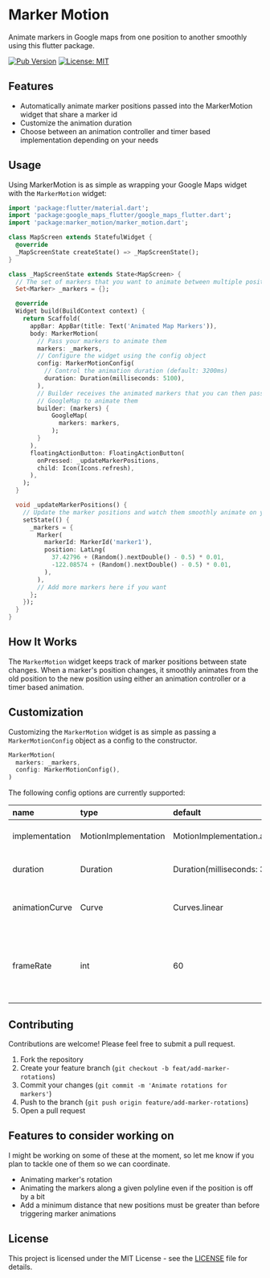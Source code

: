 # Marker Motion

Animate markers in Google maps from one position to another smoothly using this flutter package.

[![Pub Version](https://img.shields.io/pub/v/marker_motion)](https://pub.dev/packages/marker_motion)
[![License: MIT](https://img.shields.io/badge/License-MIT-blue.svg)](https://opensource.org/licenses/MIT)

## Features

- Automatically animate marker positions passed into the MarkerMotion widget that share a marker id
- Customize the animation duration
- Choose between an animation controller and timer based implementation depending on your needs

## Usage

Using MarkerMotion is as simple as wrapping your Google Maps widget with the `MarkerMotion` widget:

```dart
import 'package:flutter/material.dart';
import 'package:google_maps_flutter/google_maps_flutter.dart';
import 'package:marker_motion/marker_motion.dart';

class MapScreen extends StatefulWidget {
  @override
  _MapScreenState createState() => _MapScreenState();
}

class _MapScreenState extends State<MapScreen> {
  // The set of markers that you want to animate between multiple positions
  Set<Marker> _markers = {};

  @override
  Widget build(BuildContext context) {
    return Scaffold(
      appBar: AppBar(title: Text('Animated Map Markers')),
      body: MarkerMotion(
        // Pass your markers to animate them
        markers: _markers,
        // Configure the widget using the config object
        config: MarkerMotionConfig(
          // Control the animation duration (default: 3200ms)
          duration: Duration(milliseconds: 5100),
        ),
        // Builder receives the animated markers that you can then pass to your
        // GoogleMap to animate them
        builder: (markers) {
            GoogleMap(
              markers: markers,
            );
        }
      ),
      floatingActionButton: FloatingActionButton(
        onPressed: _updateMarkerPositions,
        child: Icon(Icons.refresh),
      ),
    );
  }

  void _updateMarkerPositions() {
    // Update the marker positions and watch them smoothly animate on your GoogleMap widget
    setState(() {
      _markers = {
        Marker(
          markerId: MarkerId('marker1'),
          position: LatLng(
            37.42796 + (Random().nextDouble() - 0.5) * 0.01,
            -122.08574 + (Random().nextDouble() - 0.5) * 0.01,
          ),
        ),
        // Add more markers here if you want
      };
    });
  }
}
```

## How It Works

The `MarkerMotion` widget keeps track of marker positions between state changes. When a marker's
position changes, it smoothly animates from the old position to the new position using either 
an animation controller or a timer based animation.

## Customization

Customizing the `MarkerMotion` widget is as simple as passing a `MarkerMotionConfig` object
as a config to the constructor.

```dart
MarkerMotion(
  markers: _markers,
  config: MarkerMotionConfig(),
)
```

The following config options are currently supported:

| name | type | default | options | description |
|:-----|:-----|:--------|:--------|:------------|
| implementation | MotionImplementation | MotionImplementation.animation | MotionImplementation.animation, MotionImplementation.timer | Determines whether to use an animation controller or timer to driver your marker animations |
| duration | Duration | Duration(milliseconds: 3200) | Any duration | The duration that your animation should run for. This setting applies to both implementations.
| animationCurve | Curve | Curves.linear | Any animation curve | The animation curve to use when animating your markers. Only set this if you're using MotionImplementation.animation. |
| frameRate | int | 60 | 1 - 120 | The frame rate you want to run your animation at. This determines how often the marker's position will be updated. Only use the if you're using MotionImplementation.timer. |

## Contributing

Contributions are welcome! Please feel free to submit a pull request.

1. Fork the repository
2. Create your feature branch (`git checkout -b feat/add-marker-rotations`)
3. Commit your changes (`git commit -m 'Animate rotations for markers'`)
4. Push to the branch (`git push origin feature/add-marker-rotations`)
5. Open a pull request

## Features to consider working on

I might be working on some of these at the moment, so let me know if you plan to tackle one of them so we can coordinate.

- Animating marker's rotation
- Animating the markers along a given polyline even if the position is off by a bit
- Add a minimum distance that new positions must be greater than before triggering marker animations

## License

This project is licensed under the MIT License - see the [LICENSE](LICENSE) file for details.